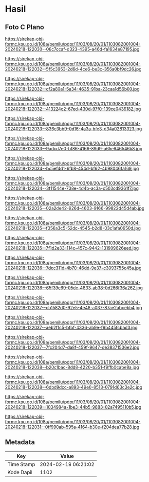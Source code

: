 # Hasil

## Foto C Plano

https://sirekap-obj-formc.kpu.go.id/108a/pemilu/pdpr/11/03/08/20/01/1103082001004-20240218-122030--08c7ccaf-d323-4395-a46d-fa1634e87195.jpg

https://sirekap-obj-formc.kpu.go.id/108a/pemilu/pdpr/11/03/08/20/01/1103082001004-20240218-122032--5f5c3953-2d6d-4ce6-be3c-356a0bf9dc26.jpg

https://sirekap-obj-formc.kpu.go.id/108a/pemilu/pdpr/11/03/08/20/01/1103082001004-20240218-122032--cf2a80a1-5a34-4635-91ba-23caa1d56b00.jpg

https://sirekap-obj-formc.kpu.go.id/108a/pemilu/pdpr/11/03/08/20/01/1103082001004-20240218-122032--413224c2-67ed-430d-97f0-139ce0439182.jpg

https://sirekap-obj-formc.kpu.go.id/108a/pemilu/pdpr/11/03/08/20/01/1103082001004-20240218-122033--836e3bb9-0d16-4a3a-bfe3-d34a02813323.jpg

https://sirekap-obj-formc.kpu.go.id/108a/pemilu/pdpr/11/03/08/20/01/1103082001004-20240218-122033--9adcd7e0-bf86-4166-89d9-a65e646546b8.jpg

https://sirekap-obj-formc.kpu.go.id/108a/pemilu/pdpr/11/03/08/20/01/1103082001004-20240218-122034--bc5ef4d1-6fb8-454d-bf62-4b98046fa169.jpg

https://sirekap-obj-formc.kpu.go.id/108a/pemilu/pdpr/11/03/08/20/01/1103082001004-20240218-122034--3f11544e-738e-4d4b-ac3a-c503cd9361f7.jpg

https://sirekap-obj-formc.kpu.go.id/108a/pemilu/pdpr/11/03/08/20/01/1103082001004-20240218-122035--02a2de42-926d-4603-9166-99822d45d4ab.jpg

https://sirekap-obj-formc.kpu.go.id/108a/pemilu/pdpr/11/03/08/20/01/1103082001004-20240218-122035--f356a3c5-52dc-4545-b2d8-03c1afa0950d.jpg

https://sirekap-obj-formc.kpu.go.id/108a/pemilu/pdpr/11/03/08/20/01/1103082001004-20240218-122035--7f1d2e33-114c-457c-9442-131909626eed.jpg

https://sirekap-obj-formc.kpu.go.id/108a/pemilu/pdpr/11/03/08/20/01/1103082001004-20240218-122036--7dcc311d-4b70-46dd-9e37-c3093755c45a.jpg

https://sirekap-obj-formc.kpu.go.id/108a/pemilu/pdpr/11/03/08/20/01/1103082001004-20240218-122036--65f39e69-05dc-4833-ab38-0d266f36a262.jpg

https://sirekap-obj-formc.kpu.go.id/108a/pemilu/pdpr/11/03/08/20/01/1103082001004-20240218-122037--cb1582d0-92e5-4e48-a037-87ae2abcebb4.jpg

https://sirekap-obj-formc.kpu.go.id/108a/pemilu/pdpr/11/03/08/20/01/1103082001004-20240218-122037--aeb2f1c5-bfbf-4336-ab9e-f9b445fcbad3.jpg

https://sirekap-obj-formc.kpu.go.id/108a/pemilu/pdpr/11/03/08/20/01/1103082001004-20240218-122037--7fc204d7-da8f-459f-9647-de38371536e2.jpg

https://sirekap-obj-formc.kpu.go.id/108a/pemilu/pdpr/11/03/08/20/01/1103082001004-20240218-122038--b20c1bac-8dd8-4220-b351-f9ffb0cabe8a.jpg

https://sirekap-obj-formc.kpu.go.id/108a/pemilu/pdpr/11/03/08/20/01/1103082001004-20240218-122038--6dbd9dcc-a893-49e0-8513-0791d63c3e2c.jpg

https://sirekap-obj-formc.kpu.go.id/108a/pemilu/pdpr/11/03/08/20/01/1103082001004-20240218-122039--1034984a-1be3-44b5-9883-02a7495110b5.jpg

https://sirekap-obj-formc.kpu.go.id/108a/pemilu/pdpr/11/03/08/20/01/1103082001004-20240218-122031--0ff990ab-595a-4164-b30e-f204dea77b28.jpg


## Metadata

| Key        | Value               |
| ---------- | ------------------- |
| Time Stamp | 2024-02-19 06:21:02 |
| Kode Dapil | 1102                |



